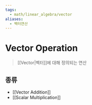 ```yaml
---
tags:
  - math/linear_algebra/vector
aliases:
  - 벡터연산
---
```

# Vector Operation
> [[Vector|벡터]]에 대해 정의되는 연산
## 종류
+ [[Vector Addition]]
+ [[Scalar Multiplication]]